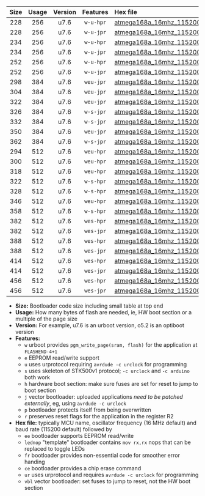 |Size|Usage|Version|Features|Hex file|
|:-:|:-:|:-:|:-:|:--|
|228|256|u7.6|`w-u-hpr`|[atmega168a_16mhz_115200bps_ur.hex](https://raw.githubusercontent.com/stefanrueger/urboot/main/bootloaders/atmega168a/fcpu_16mhz/115200_bps/atmega168a_16mhz_115200bps_ur.hex)|
|228|256|u7.6|`w-u-jpr`|[atmega168a_16mhz_115200bps_ur_vbl.hex](https://raw.githubusercontent.com/stefanrueger/urboot/main/bootloaders/atmega168a/fcpu_16mhz/115200_bps/atmega168a_16mhz_115200bps_ur_vbl.hex)|
|234|256|u7.6|`w-u-hpr`|[atmega168a_16mhz_115200bps_lednop_ur.hex](https://raw.githubusercontent.com/stefanrueger/urboot/main/bootloaders/atmega168a/fcpu_16mhz/115200_bps/atmega168a_16mhz_115200bps_lednop_ur.hex)|
|234|256|u7.6|`w-u-jpr`|[atmega168a_16mhz_115200bps_lednop_ur_vbl.hex](https://raw.githubusercontent.com/stefanrueger/urboot/main/bootloaders/atmega168a/fcpu_16mhz/115200_bps/atmega168a_16mhz_115200bps_lednop_ur_vbl.hex)|
|252|256|u7.6|`w-u-hpr`|[atmega168a_16mhz_115200bps_lednop_fr_ur.hex](https://raw.githubusercontent.com/stefanrueger/urboot/main/bootloaders/atmega168a/fcpu_16mhz/115200_bps/atmega168a_16mhz_115200bps_lednop_fr_ur.hex)|
|252|256|u7.6|`w-u-jpr`|[atmega168a_16mhz_115200bps_lednop_fr_ur_vbl.hex](https://raw.githubusercontent.com/stefanrueger/urboot/main/bootloaders/atmega168a/fcpu_16mhz/115200_bps/atmega168a_16mhz_115200bps_lednop_fr_ur_vbl.hex)|
|298|384|u7.6|`weu-jpr`|[atmega168a_16mhz_115200bps_ee_ur_vbl.hex](https://raw.githubusercontent.com/stefanrueger/urboot/main/bootloaders/atmega168a/fcpu_16mhz/115200_bps/atmega168a_16mhz_115200bps_ee_ur_vbl.hex)|
|304|384|u7.6|`weu-jpr`|[atmega168a_16mhz_115200bps_ee_lednop_ur_vbl.hex](https://raw.githubusercontent.com/stefanrueger/urboot/main/bootloaders/atmega168a/fcpu_16mhz/115200_bps/atmega168a_16mhz_115200bps_ee_lednop_ur_vbl.hex)|
|322|384|u7.6|`weu-jpr`|[atmega168a_16mhz_115200bps_ee_lednop_fr_ur_vbl.hex](https://raw.githubusercontent.com/stefanrueger/urboot/main/bootloaders/atmega168a/fcpu_16mhz/115200_bps/atmega168a_16mhz_115200bps_ee_lednop_fr_ur_vbl.hex)|
|326|384|u7.6|`w-s-jpr`|[atmega168a_16mhz_115200bps_vbl.hex](https://raw.githubusercontent.com/stefanrueger/urboot/main/bootloaders/atmega168a/fcpu_16mhz/115200_bps/atmega168a_16mhz_115200bps_vbl.hex)|
|332|384|u7.6|`w-s-jpr`|[atmega168a_16mhz_115200bps_lednop_vbl.hex](https://raw.githubusercontent.com/stefanrueger/urboot/main/bootloaders/atmega168a/fcpu_16mhz/115200_bps/atmega168a_16mhz_115200bps_lednop_vbl.hex)|
|350|384|u7.6|`weu-jpr`|[atmega168a_16mhz_115200bps_ee_lednop_fr_ce_ur_vbl.hex](https://raw.githubusercontent.com/stefanrueger/urboot/main/bootloaders/atmega168a/fcpu_16mhz/115200_bps/atmega168a_16mhz_115200bps_ee_lednop_fr_ce_ur_vbl.hex)|
|362|384|u7.6|`w-s-jpr`|[atmega168a_16mhz_115200bps_lednop_fr_vbl.hex](https://raw.githubusercontent.com/stefanrueger/urboot/main/bootloaders/atmega168a/fcpu_16mhz/115200_bps/atmega168a_16mhz_115200bps_lednop_fr_vbl.hex)|
|294|512|u7.6|`weu-hpr`|[atmega168a_16mhz_115200bps_ee_ur.hex](https://raw.githubusercontent.com/stefanrueger/urboot/main/bootloaders/atmega168a/fcpu_16mhz/115200_bps/atmega168a_16mhz_115200bps_ee_ur.hex)|
|300|512|u7.6|`weu-hpr`|[atmega168a_16mhz_115200bps_ee_lednop_ur.hex](https://raw.githubusercontent.com/stefanrueger/urboot/main/bootloaders/atmega168a/fcpu_16mhz/115200_bps/atmega168a_16mhz_115200bps_ee_lednop_ur.hex)|
|318|512|u7.6|`weu-hpr`|[atmega168a_16mhz_115200bps_ee_lednop_fr_ur.hex](https://raw.githubusercontent.com/stefanrueger/urboot/main/bootloaders/atmega168a/fcpu_16mhz/115200_bps/atmega168a_16mhz_115200bps_ee_lednop_fr_ur.hex)|
|322|512|u7.6|`w-s-hpr`|[atmega168a_16mhz_115200bps.hex](https://raw.githubusercontent.com/stefanrueger/urboot/main/bootloaders/atmega168a/fcpu_16mhz/115200_bps/atmega168a_16mhz_115200bps.hex)|
|328|512|u7.6|`w-s-hpr`|[atmega168a_16mhz_115200bps_lednop.hex](https://raw.githubusercontent.com/stefanrueger/urboot/main/bootloaders/atmega168a/fcpu_16mhz/115200_bps/atmega168a_16mhz_115200bps_lednop.hex)|
|346|512|u7.6|`weu-hpr`|[atmega168a_16mhz_115200bps_ee_lednop_fr_ce_ur.hex](https://raw.githubusercontent.com/stefanrueger/urboot/main/bootloaders/atmega168a/fcpu_16mhz/115200_bps/atmega168a_16mhz_115200bps_ee_lednop_fr_ce_ur.hex)|
|358|512|u7.6|`w-s-hpr`|[atmega168a_16mhz_115200bps_lednop_fr.hex](https://raw.githubusercontent.com/stefanrueger/urboot/main/bootloaders/atmega168a/fcpu_16mhz/115200_bps/atmega168a_16mhz_115200bps_lednop_fr.hex)|
|382|512|u7.6|`wes-hpr`|[atmega168a_16mhz_115200bps_ee.hex](https://raw.githubusercontent.com/stefanrueger/urboot/main/bootloaders/atmega168a/fcpu_16mhz/115200_bps/atmega168a_16mhz_115200bps_ee.hex)|
|382|512|u7.6|`wes-jpr`|[atmega168a_16mhz_115200bps_ee_vbl.hex](https://raw.githubusercontent.com/stefanrueger/urboot/main/bootloaders/atmega168a/fcpu_16mhz/115200_bps/atmega168a_16mhz_115200bps_ee_vbl.hex)|
|388|512|u7.6|`wes-hpr`|[atmega168a_16mhz_115200bps_ee_lednop.hex](https://raw.githubusercontent.com/stefanrueger/urboot/main/bootloaders/atmega168a/fcpu_16mhz/115200_bps/atmega168a_16mhz_115200bps_ee_lednop.hex)|
|388|512|u7.6|`wes-jpr`|[atmega168a_16mhz_115200bps_ee_lednop_vbl.hex](https://raw.githubusercontent.com/stefanrueger/urboot/main/bootloaders/atmega168a/fcpu_16mhz/115200_bps/atmega168a_16mhz_115200bps_ee_lednop_vbl.hex)|
|414|512|u7.6|`wes-hpr`|[atmega168a_16mhz_115200bps_ee_lednop_fr.hex](https://raw.githubusercontent.com/stefanrueger/urboot/main/bootloaders/atmega168a/fcpu_16mhz/115200_bps/atmega168a_16mhz_115200bps_ee_lednop_fr.hex)|
|414|512|u7.6|`wes-jpr`|[atmega168a_16mhz_115200bps_ee_lednop_fr_vbl.hex](https://raw.githubusercontent.com/stefanrueger/urboot/main/bootloaders/atmega168a/fcpu_16mhz/115200_bps/atmega168a_16mhz_115200bps_ee_lednop_fr_vbl.hex)|
|456|512|u7.6|`wes-hpr`|[atmega168a_16mhz_115200bps_ee_lednop_fr_ce.hex](https://raw.githubusercontent.com/stefanrueger/urboot/main/bootloaders/atmega168a/fcpu_16mhz/115200_bps/atmega168a_16mhz_115200bps_ee_lednop_fr_ce.hex)|
|456|512|u7.6|`wes-jpr`|[atmega168a_16mhz_115200bps_ee_lednop_fr_ce_vbl.hex](https://raw.githubusercontent.com/stefanrueger/urboot/main/bootloaders/atmega168a/fcpu_16mhz/115200_bps/atmega168a_16mhz_115200bps_ee_lednop_fr_ce_vbl.hex)|

- **Size:** Bootloader code size including small table at top end
- **Usage:** How many bytes of flash are needed, ie, HW boot section or a multiple of the page size
- **Version:** For example, u7.6 is an urboot version, o5.2 is an optiboot version
- **Features:**
  + `w` urboot provides `pgm_write_page(sram, flash)` for the application at `FLASHEND-4+1`
  + `e` EEPROM read/write support
  + `u` uses urprotocol requiring `avrdude -c urclock` for programming
  + `s` uses skeleton of STK500v1 protocol; `-c urclock` and `-c arduino` both work
  + `h` hardware boot section: make sure fuses are set for reset to jump to boot section
  + `j` vector bootloader: uploaded applications *need to be patched externally*, eg, using `avrdude -c urclock`
  + `p` bootloader protects itself from being overwritten
  + `r` preserves reset flags for the application in the register R2
- **Hex file:** typically MCU name, oscillator frequency (16 MHz default) and baud rate (115200 default) followed by
  + `ee` bootloader supports EEPROM read/write
  + `lednop` "template" bootloader contains `mov rx,rx` nops that can be replaced to toggle LEDs
  + `fr` bootloader provides non-essential code for smoother error handing
  + `ce` bootloader provides a chip erase command
  + `ur` uses urprotocol and requires `avrdude -c urclock` for programming
  + `vbl` vector bootloader: set fuses to jump to reset, not the HW boot section
